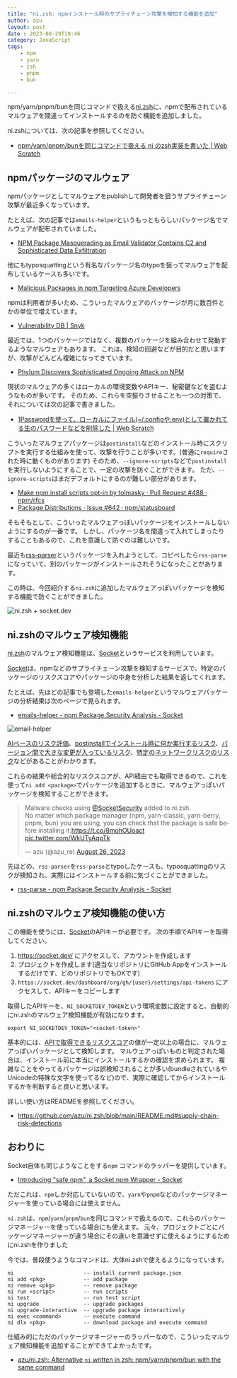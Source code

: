 ```yaml
---
title: "ni.zsh: npmインストール時のサプライチェーン攻撃を検知する機能を追加"
author: azu
layout: post
date : 2023-08-29T19:46
category: JavaScript
tags:
    - npm
    - yarn
    - zsh
    - pnpm
    - bun

---
```


npm/yarn/pnpm/bunを同じコマンドで扱える[ni.zsh](https://github.com/azu/ni.zsh)に、npmで配布されているマルウェアを間違ってインストールするのを防ぐ機能を追加しました。

ni.zshについては、次の記事を参照してください。

- [npm/yarn/pnpm/bunを同じコマンドで扱える ni のzsh実装を書いた | Web Scratch](https://efcl.info/2023/03/24/ni/)

## npmパッケージのマルウェア

npmパッケージとしてマルウェアをpublishして開発者を狙うサプライチェーン攻撃が最近多くなっています。

たとえば、次の記事では`emails-helper`というもっともらしいパッケージ名でマルウェアが配布されていました。

- [NPM Package Masquerading as Email Validator Contains C2 and Sophisticated Data Exfiltration](https://blog.phylum.io/npm-emails-validator-package-malware/)

他にもtyposquattingという有名なパッケージ名のtypoを狙ってマルウェアを配布しているケースも多いです。

- [Malicious Packages in npm Targeting Azure Developers](https://jfrog.com/blog/large-scale-npm-attack-targets-azure-developers-with-malicious-packages/)

npmは利用者が多いため、こういったマルウェアのパッケージが月に数百件とかの単位で増えています。

- [Vulnerability DB | Snyk](https://security.snyk.io/vuln/npm/)

最近では、1つのパッケージではなく、複数のパッケージを組み合わせて発動するようなマルウェアもあります。
これは、検知の回避などが目的だと思いますが、攻撃がどんどん複雑になってきています。

- [Phylum Discovers Sophisticated Ongoing Attack on NPM](https://blog.phylum.io/sophisticated-ongoing-attack-discovered-on-npm/)

現状のマルウェアの多くはローカルの環境変数やAPIキー、秘密鍵などを盗むようなものが多いです。
そのため、これらを空振りさせることも一つの対策で、それについては次の記事で書きました。

- [1Passwordを使って、ローカルにファイル(~/.configや.env)として置かれてる生のパスワードなどを削除した | Web Scratch](https://efcl.info/2023/01/31/remove-secret-from-local/)

こういったマルウェアパッケージは`postinstall`などのインストール時にスクリプトを実行する仕組みを使って、攻撃を行うことが多いです。(普通に`require`された時に動くものがあります)
そのため、`--ignore-scripts`などで`postinstall`を実行しないようにすることで、一定の攻撃を防ぐことができます。
ただ、`--ignore-scripts`はまだデフォルトにするのが難しい部分があります。

- [Make npm install scripts opt-in by tolmasky · Pull Request #488 · npm/rfcs](https://github.com/npm/rfcs/pull/488)
- [Package Distributions · Issue #642 · npm/statusboard](https://github.com/npm/statusboard/issues/642)

そもそもとして、こういったマルウェアっぽいパッケージをインストールしないようにするのが一番です。
しかし、パッケージ名を間違って入れてしまったりすることもあるので、これを意識して防ぐのは難しいです。

最近も[rss-parser](https://www.npmjs.com/package/rss-parser)というパッケージを入れようとして、コピペしたら`rss-parse`になっていて、別のパッケージがインストールされそうになったことがあります。

この時は、今回紹介する`ni.zsh`に追加したマルウェアっぽいパッケージを検知する機能で防ぐことができました。

![ni.zsh + socket.dev](https://efcl.info/wp-content/uploads/2023/08/29-1693307427.png)

## ni.zshのマルウェア検知機能

[ni.zsh](https://github.com/azu/ni.zsh)のマルウェア検知機能は、[Socket](https://socket.dev/)というサービスを利用しています。

[Socket](https://socket.dev/)は、npmなどのサプライチェーン攻撃を検知するサービスで、特定のパッケージのリスクスコアやパッケージの中身を分析した結果を返してくれます。

たとえば、先ほどの記事でも登場した`emails-helper`というマルウェアパッケージの分析結果は次のページで見られます。

- [emails-helper - npm Package Security Analysis - Socket](https://socket.dev/npm/package/emails-helper/overview/2.0.20230825132218)

![email-helper](https://efcl.info/wp-content/uploads/2023/08/29-1693307602.png)

[AIベースのリスク評価](https://socket.dev/npm/issue/gptSecurity)、[postinstallでインストール時に何か実行するリスク](https://socket.dev/npm/issue/installScripts)、[バージョン間で大きな変更が入っているリスク](https://socket.dev/npm/issue/majorRefactor)、[特定のネットワークリスクのリスク](https://socket.dev/npm/issue/networkAccess)などがあることがわかります。

これらの結果や総合的なリスクスコアが、API経由でも取得できるので、これを使って`ni add <package>`でパッケージを追加するときに、マルウェアっぽいパッケージを検知することができます。

<blockquote class="twitter-tweet"><p lang="en" dir="ltr">Malware checks using <a href="https://twitter.com/SocketSecurity?ref_src=twsrc%5Etfw">@SocketSecurity</a> added to ni.zsh.<br>No matter which package manager (npm, yarn-classic, yarn-berry, pnpm, bun) you are using, you can check that the package is safe before installing it.<a href="https://t.co/8mohOUoact">https://t.co/8mohOUoact</a> <a href="https://t.co/WkUTyAqpTk">pic.twitter.com/WkUTyAqpTk</a></p>&mdash; azu (@azu_re) <a href="https://twitter.com/azu_re/status/1695239696866316640?ref_src=twsrc%5Etfw">August 26, 2023</a></blockquote>
<script async src="https://platform.twitter.com/widgets.js" charset="utf-8"></script> 

先ほどの、`rss-parser`を`rss-parse`とtypoしたケースも、typosquattingのリスクが検知され、実際にはインストールする前に気づくことができました。

- [rss-parse - npm Package Security Analysis - Socket](https://socket.dev/npm/package/rss-parse/overview/1.0.0)

## ni.zshのマルウェア検知機能の使い方

この機能を使うには、[Socket](https://socket.dev/)のAPIキーが必要です。
次の手順でAPIキーを取得してください。

1. https://socket.dev/ にアクセスして、アカウントを作成します
2. プロジェクトを作成します(適当なリポジトリにGitHub Appをインストールするだけです、どのリポジトリでもOKです)
3. `https://socket.dev/dashboard/org/gh/{user}/settings/api-tokens` にアクセスして、APIキーをコピーします

取得したAPIキーを、`NI_SOCKETDEV_TOKEN`という環境変数に設定すると、自動的にni.zshのマルウェア検知機能が有効になります。

```
export NI_SOCKETDEV_TOKEN="<socket-token>"
```

基本的には、[APIで取得できるリスクスコア](https://docs.socket.dev/reference/getscorebynpmpackage)の値が一定以上の場合に、マルウェアっぽいパッケージとして検知します。
マルウェアっぽいものと判定された場合は、インストール前に本当にインストールするかの確認を求められます。
複雑なことをやってるパッケージは誤検知されることが多い(bundleされているやUnicodeの特殊な文字を使ってるなど)ので、実際に確認してからインストールするかを判断すると良いと思います。

詳しい使い方はREADMEを参照してください。

- https://github.com/azu/ni.zsh/blob/main/README.md#supply-chain-risk-detections

## おわりに

Socket自体も同じようなことをする`npm` コマンドのラッパーを提供しています。

- [Introducing &quot;safe npm&quot;, a Socket npm Wrapper - Socket](https://socket.dev/blog/introducing-safe-npm)

ただこれは、`npm`しか対応していないので、`yarn`や`pnpm`などのパッケージマネージャーを使っている場合には使えません。

`ni.zsh`は、`npm`/`yarn`/`pnpm`/`bun`を同じコマンドで扱えるので、これらのパッケージマネージャーを使っている場合にも使えます。
元々、プロジェクトごとにパッケージマネージャーが違う場合にその違いを意識せずに使えるようにするためにni.zshを作りました

今では、普段使うようなコマンドは、大体ni.zshで使えるようになっています。

```
ni                      -- install current package.json
ni add <pkg>            -- add package
ni remove <pkg>         -- remove package
ni run <script>         -- run scripts
ni test                 -- run test script
ni upgrade              -- upgrade packages
ni upgrade-interactive  -- upgrade package interactively
ni exec <command>       -- execute command
ni dlx <pkg>            -- download package and execute command
```

仕組み的にただのパッケージマネージャーのラッパーなので、こういったマルウェア検知機能を追加することができてよかったです。

- [azu/ni.zsh: Alternative `ni` written in zsh: npm/yarn/pnpm/bun with the same command](https://github.com/azu/ni.zsh)